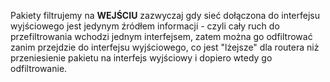 Pakiety filtrujemy na **WEJŚCIU** zazwyczaj gdy sieć dołączona do interfejsu wyjściowego jest jedynym źródłem informacji - czyli cały ruch do przefiltrowania wchodzi jednym interfejsem, zatem można go odfiltrować zanim przejdzie do interfejsu wyjściowego, co jest "lżejsze" dla routera niż przeniesienie pakietu na interfejs wyjściowy i dopiero wtedy go odfiltrowanie.